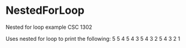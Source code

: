# NestedForLoop
Nested for loop example
CSC 1302

Uses nested for loop to print the  following:
5 
5 4 
5 4 3 
5 4 3 2 
5 4 3 2 1 


